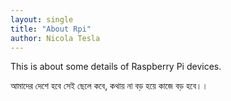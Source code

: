 ```yaml
---
layout: single
title: "About Rpi"
author: Nicola Tesla
---
```


This is about some details of Raspberry Pi devices.

আমাদের দেশে হবে সেই ছেলে কবে,
কথায় না বড় হয়ে কাজে বড় হবে।। 
